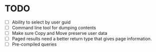 ﻿
# TODO
* [ ] Ability to select by user guid
* [ ] Command line tool for dumping contents
* [ ] Make sure Copy and Move preserve user data
* [ ] Paged results need a better return type that gives page information.
* [ ] Pre-compiled queries